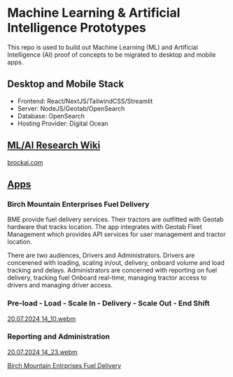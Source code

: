 # Machine Learning & Artificial Intelligence Prototypes

This repo is used to build out Machine Learning (ML) and Artificial Intelligence (AI) proof of concepts to be migrated to desktop and mobile apps.

## Desktop and Mobile Stack
- Frontend: React/NextJS/TailwindCSS/Streamlit
- Server: NodeJS/Geotab/OpenSearch
- Database: OpenSearch
- Hosting Provider: Digital Ocean

## <a href="https://github.com/brockai/brockai/wiki" target="_blank">ML/AI Research Wiki</a>

<a href="https://brockai.com" target="_blank">brockai.com</a>

## [Apps](#apps)

### Birch Mountain Enterprises Fuel Delivery

BME provide fuel delivery services. Their tractors are outfitted with Geotab hardware that tracks location. The app integrates with Geotab Fleet Management which provides API services for user management and tractor location. 

There are two audiences, Drivers and Administrators. Drivers are concerened with loading, scaling in/out, delivery, onboard volume and load tracking and delays. Administrators are concerned with reporting on fuel delivery, tracking fuel Onboard real-time, managing tractor access to drivers and managing driver access.

### Pre-load - Load - Scale In - Delivery - Scale Out - End Shift

[20.07.2024 14_10.webm](https://github.com/user-attachments/assets/9dbed0f1-11a2-45e3-976b-5bdfa6b3358e)

### Reporting and Administration
[20.07.2024 14_23.webm](https://github.com/user-attachments/assets/2ffad4b5-ec0d-44a9-a00f-5b1dfebec8b6)

<a href="https://bme.brockai.com" target="_blank">Birch Mountain Entrprises Fuel Delivery</a>

